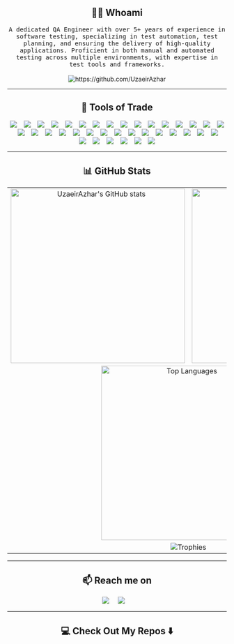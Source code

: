 <h2 align="center"> 👨‍💻 Whoami</h2>
<p align="center">
  <samp>A dedicated QA Engineer with over 5+ years of experience in software testing, specializing in test automation, test planning, and ensuring the delivery of high-quality applications. Proficient in both manual and automated testing across multiple environments, with expertise in test tools and frameworks.
  </samp>
  <br> <br>
  <img src="https://img.shields.io/badge/Top%201%25-Contributor-brightgreen" alt="https://github.com/UzaeirAzhar" />
</p>

<hr>

<h2 align="center"> 🔭 Tools of Trade</h2>
<p align="center">
  <img src="https://img.shields.io/badge/JIRA-%230A0FFF.svg?&style=for-the-badge&logo=jira&logoColor=white" />&nbsp;&nbsp;&nbsp;
  <img src="https://img.shields.io/badge/Confluence-%23172BF4.svg?&style=for-the-badge&logo=confluence&logoColor=white" />&nbsp;&nbsp;&nbsp;
  <img src="https://img.shields.io/badge/Office%20365-%23D83B01.svg?&style=for-the-badge&logo=microsoft-office&logoColor=white" />&nbsp;&nbsp;&nbsp;
  <img src="https://img.shields.io/badge/Selenium-%2343853D.svg?&style=for-the-badge&logo=selenium&logoColor=white" />&nbsp;&nbsp;&nbsp;
  <img src="https://img.shields.io/badge/Cypress-%2317202C.svg?&style=for-the-badge&logo=cypress&logoColor=white" />&nbsp;&nbsp;&nbsp;
  <img src="https://img.shields.io/badge/Cucumber-%23327D39.svg?&style=for-the-badge&logo=cucumber&logoColor=white" />&nbsp;&nbsp;&nbsp;
  <img src="https://img.shields.io/badge/Git-%23F05033.svg?&style=for-the-badge&logo=git&logoColor=white" />&nbsp;&nbsp;&nbsp;
  <img src="https://img.shields.io/badge/Javascript-%23F7DF1E.svg?&style=for-the-badge&logo=javascript&logoColor=black" />&nbsp;&nbsp;&nbsp;
  <img src="https://img.shields.io/badge/Typescript-%23007ACC.svg?&style=for-the-badge&logo=typescript&logoColor=white" />&nbsp;&nbsp;&nbsp;
  <img src="https://img.shields.io/badge/Bash-%234EAA25.svg?&style=for-the-badge&logo=gnu-bash&logoColor=white" />&nbsp;&nbsp;&nbsp;
  <img src="https://img.shields.io/badge/HTML5-%23E34F26.svg?&style=for-the-badge&logo=html5&logoColor=white" />&nbsp;&nbsp;&nbsp;
  <img src="https://img.shields.io/badge/CSS3-%231572B6.svg?&style=for-the-badge&logo=css3&logoColor=white" />&nbsp;&nbsp;&nbsp;
  <img src="https://img.shields.io/badge/Testlink-%23FF6C37.svg?&style=for-the-badge&logo=knowledgebase&logoColor=white" />&nbsp;&nbsp;&nbsp;
  <img src="https://img.shields.io/badge/XRay-%23166B8A.svg?&style=for-the-badge&logo=atlassian&logoColor=white" />&nbsp;&nbsp;&nbsp;
  <img src="https://img.shields.io/badge/MongoDB-%2347A248.svg?&style=for-the-badge&logo=mongodb&logoColor=white" />&nbsp;&nbsp;&nbsp;
  <img src="https://img.shields.io/badge/Node.js-%2343853D.svg?&style=for-the-badge&logo=node.js&logoColor=white" />&nbsp;&nbsp;&nbsp;
  <img src="https://img.shields.io/badge/Postman-%23FF6C37.svg?&style=for-the-badge&logo=postman&logoColor=white" />&nbsp;&nbsp;&nbsp;
  <img src="https://img.shields.io/badge/GitHub%20Actions-%232671E5.svg?&style=for-the-badge&logo=github-actions&logoColor=white" />&nbsp;&nbsp;&nbsp;
  <img src="https://img.shields.io/badge/Docker-%232496ED.svg?&style=for-the-badge&logo=docker&logoColor=white" />&nbsp;&nbsp;&nbsp;
  <img src="https://img.shields.io/badge/Lens-%2310B981.svg?&style=for-the-badge&logo=kubernetes&logoColor=white" />&nbsp;&nbsp;&nbsp;
  <img src="https://img.shields.io/badge/K9s%20CLI-%23323E42.svg?&style=for-the-badge&logo=kubernetes&logoColor=white" />&nbsp;&nbsp;&nbsp;
  <img src="https://img.shields.io/badge/Karate-%2300599C.svg?&style=for-the-badge&logo=karate&logoColor=white" />&nbsp;&nbsp;&nbsp;
  <img src="https://img.shields.io/badge/SauceLabs-%23E2231A.svg?&style=for-the-badge&logo=saucelabs&logoColor=white" />&nbsp;&nbsp;&nbsp;
  <img src="https://img.shields.io/badge/Grafana-%23F46800.svg?&style=for-the-badge&logo=grafana&logoColor=white" />&nbsp;&nbsp;&nbsp;
  <img src="https://img.shields.io/badge/K6-%2366CCFF.svg?&style=for-the-badge&logo=k6&logoColor=black" />&nbsp;&nbsp;&nbsp;
  <img src="https://img.shields.io/badge/Charles%20Proxy-%234EAA25.svg?&style=for-the-badge&logoColor=white" />&nbsp;&nbsp;&nbsp;
  <img src="https://img.shields.io/badge/Windows%20OS-%230078D6.svg?&style=for-the-badge&logo=windows&logoColor=white" />&nbsp;&nbsp;&nbsp;
  <img src="https://img.shields.io/badge/macOS-%23000000.svg?&style=for-the-badge&logo=apple&logoColor=white" />&nbsp;&nbsp;&nbsp;
  <img src="https://img.shields.io/badge/Linux-%23FCC624.svg?&style=for-the-badge&logo=linux&logoColor=black" />&nbsp;&nbsp;&nbsp;
  <img src="https://img.shields.io/badge/Playwright-%233876E3.svg?&style=for-the-badge&logo=playwright&logoColor=white" />&nbsp;&nbsp;&nbsp;
  <img src="https://img.shields.io/badge/markdown-%23000000.svg?style=for-the-badge&logo=markdown&logoColor=white" />&nbsp;&nbsp;&nbsp;
  <img src="https://img.shields.io/badge/latex-%23008080.svg?style=for-the-badge&logo=latex&logoColor=white" />&nbsp;&nbsp;&nbsp;
  <img src="https://img.shields.io/badge/Shell_Script-121011?style=for-the-badge&logo=gnu-bash&logoColor=white" />&nbsp;&nbsp;&nbsp;
  <img src="https://img.shields.io/badge/Java-%23007396.svg?&style=for-the-badge&logo=java&logoColor=white" />&nbsp;&nbsp;&nbsp;
  <img src="https://img.shields.io/badge/JUnit-%2325A162.svg?&style=for-the-badge&logo=junit5&logoColor=white" />&nbsp;&nbsp;&nbsp;
  <img src="https://img.shields.io/badge/Jest-%23C21325.svg?&style=for-the-badge&logo=jest&logoColor=white" />&nbsp;&nbsp;&nbsp;
  <img src="https://img.shields.io/badge/Mocha-%238D6748.svg?&style=for-the-badge&logo=mocha&logoColor=white" />
</p>

<hr>

<h2 align="center">📊 GitHub Stats</h2>

<table align="center">
  <tr>
    <td align="center" width="50%">
      <img src="https://github-readme-stats.vercel.app/api?username=UzaeirAzhar&hide=stars&show_icons=true&hide_rank=false&rank_icon=percentile&include_all_commits=true&show_owner=true&theme=merko" alt="UzaeirAzhar's GitHub stats" width="400"/>
    </td>
    <td align="center" width="50%">
      <img src="https://streak-stats.demolab.com?user=UzaeirAzhar&theme=merko" alt="Github's Streak" width="400" />
    </td>
  </tr>
  <tr>
    <td align="center" colspan="2">
      <img src="https://github-readme-stats.vercel.app/api/top-langs/?username=UzaeirAzhar&layout=compact&langs_count=8&theme=merko&card_width=400" alt="Top Languages" width="400" />
    </td>
  </tr>
  <tr>
    <td align="center" colspan="2">
      <img src="https://github-profile-trophy.vercel.app/?username=UzaeirAzhar&row=1&column=6&margin-w=15&margin-h=15&no-frame=true&theme=gitdimmed" alt="Trophies" />
    </td>
  </tr>
</table>

<hr>

<h2  align="center">📫 Reach me on</h2>
<p align="center">
  <a target="_blank" href="https://www.linkedin.com/in/uzaeir/"><img src="https://img.shields.io/badge/linkedin-%230077B5.svg?&style=for-the-badge&logo=linkedin&logoColor=white" /></a>&nbsp;&nbsp;&nbsp;&nbsp;
  <a target="_blank" href="https://uzair-khan.com/"><img src="https://img.shields.io/badge/Website-Visit?style=for-the-badge&logo=Google%20Chrome&logoColor=white" /></a>&nbsp;&nbsp;&nbsp;&nbsp;
</p>

<hr>

<h2  align="center">💻 Check Out My Repos ⬇️</h2>
